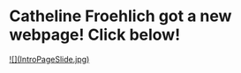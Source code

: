 # Catheline Froehlich got a new webpage! Click below!
<a href = "https://cathelinefroehlich.github.io/"> 
![](IntroPageSlide.jpg)
</a>
